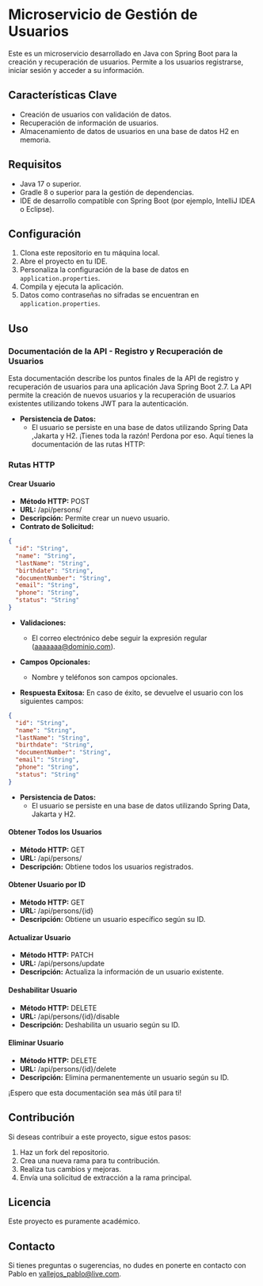 # Microservicio de Gestión de Usuarios

Este es un microservicio desarrollado en Java con Spring Boot para la creación y recuperación de usuarios. Permite a los usuarios registrarse, iniciar sesión y acceder a su información.


## Características Clave
- Creación de usuarios con validación de datos.
- Recuperación de información de usuarios.
- Almacenamiento de datos de usuarios en una base de datos H2 en memoria.

## Requisitos
- Java 17 o superior.
- Gradle 8 o superior para la gestión de dependencias.
- IDE de desarrollo compatible con Spring Boot (por ejemplo, IntelliJ IDEA o Eclipse).

## Configuración
1. Clona este repositorio en tu máquina local.
2. Abre el proyecto en tu IDE.
3. Personaliza la configuración de la base de datos en `application.properties`.
4. Compila y ejecuta la aplicación.
5. Datos como contraseñas no sifradas se encuentran en `application.properties`.

## Uso
### Documentación de la API - Registro y Recuperación de Usuarios

Esta documentación describe los puntos finales de la API de registro y recuperación de usuarios para una aplicación Java Spring Boot 2.7. La API permite la creación de nuevos usuarios y la recuperación de usuarios existentes utilizando tokens JWT para la autenticación.

- **Persistencia de Datos:**
    - El usuario se persiste en una base de datos utilizando Spring Data ,Jakarta y H2.
      ¡Tienes toda la razón! Perdona por eso. Aquí tienes la documentación de las rutas HTTP:

### Rutas HTTP
#### Crear Usuario
- **Método HTTP:** POST
- **URL:** /api/persons/
- **Descripción:** Permite crear un nuevo usuario.
- **Contrato de Solicitud:**
```json
{
  "id": "String",
  "name": "String",
  "lastName": "String",
  "birthdate": "String",
  "documentNumber": "String",
  "email": "String",
  "phone": "String",
  "status": "String"
}
```
- **Validaciones:**
  - El correo electrónico debe seguir la expresión regular (aaaaaaa@dominio.com).

- **Campos Opcionales:**
  - Nombre y teléfonos son campos opcionales.
- **Respuesta Exitosa:**
  En caso de éxito, se devuelve el usuario con los siguientes campos:
```json
{
  "id": "String",
  "name": "String",
  "lastName": "String",
  "birthdate": "String",
  "documentNumber": "String",
  "email": "String",
  "phone": "String",
  "status": "String"
}
```
- **Persistencia de Datos:**
  - El usuario se persiste en una base de datos utilizando Spring Data, Jakarta y H2.

#### Obtener Todos los Usuarios
- **Método HTTP:** GET
- **URL:** /api/persons/
- **Descripción:** Obtiene todos los usuarios registrados.

#### Obtener Usuario por ID
- **Método HTTP:** GET
- **URL:** /api/persons/{id}
- **Descripción:** Obtiene un usuario específico según su ID.

#### Actualizar Usuario
- **Método HTTP:** PATCH
- **URL:** /api/persons/update
- **Descripción:** Actualiza la información de un usuario existente.

#### Deshabilitar Usuario
- **Método HTTP:** DELETE
- **URL:** /api/persons/{id}/disable
- **Descripción:** Deshabilita un usuario según su ID.

#### Eliminar Usuario
- **Método HTTP:** DELETE
- **URL:** /api/persons/{id}/delete
- **Descripción:** Elimina permanentemente un usuario según su ID.

¡Espero que esta documentación sea más útil para ti!    
## Contribución
Si deseas contribuir a este proyecto, sigue estos pasos:
1. Haz un fork del repositorio.
2. Crea una nueva rama para tu contribución.
3. Realiza tus cambios y mejoras.
4. Envía una solicitud de extracción a la rama principal.

## Licencia
Este proyecto es puramente académico.

## Contacto
Si tienes preguntas o sugerencias, no dudes en ponerte en contacto con Pablo en vallejos_pablo@live.com.
